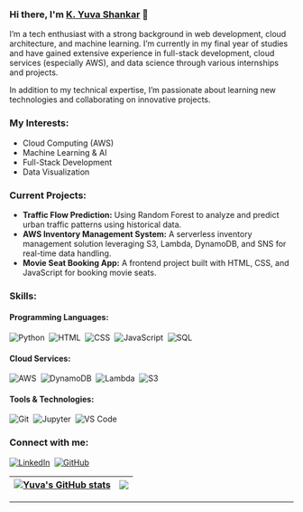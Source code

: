 ### Hi there, I'm [K. Yuva Shankar](https://www.linkedin.com/in/yuva-shankar-4ba786228) 👋

I’m a tech enthusiast with a strong background in web development, cloud architecture, and machine learning. I’m currently in my final year of studies and have gained extensive experience in full-stack development, cloud services (especially AWS), and data science through various internships and projects. 

In addition to my technical expertise, I’m passionate about learning new technologies and collaborating on innovative projects.

### My Interests:
- Cloud Computing (AWS)
- Machine Learning & AI
- Full-Stack Development
- Data Visualization

### Current Projects:
- **Traffic Flow Prediction:** Using Random Forest to analyze and predict urban traffic patterns using historical data.
- **AWS Inventory Management System:** A serverless inventory management solution leveraging S3, Lambda, DynamoDB, and SNS for real-time data handling.
- **Movie Seat Booking App:** A frontend project built with HTML, CSS, and JavaScript for booking movie seats.

### Skills:

#### Programming Languages:
![Python](https://img.shields.io/badge/Python-3776AB?style=for-the-badge&logo=python&logoColor=white)&nbsp;
![HTML](https://img.shields.io/badge/HTML-E34F26?style=for-the-badge&logo=html5&logoColor=white)&nbsp;
![CSS](https://img.shields.io/badge/CSS-1572B6?style=for-the-badge&logo=css3&logoColor=white)&nbsp;
![JavaScript](https://img.shields.io/badge/JavaScript-F7DF1E?style=for-the-badge&logo=javascript&logoColor=black)&nbsp;
![SQL](https://img.shields.io/badge/SQL-336791?style=for-the-badge&logo=postgresql&logoColor=white)&nbsp;

#### Cloud Services:
![AWS](https://img.shields.io/badge/Amazon_AWS-232F3E?style=for-the-badge&logo=amazon-aws&logoColor=white)&nbsp;
![DynamoDB](https://img.shields.io/badge/DynamoDB-4053D6?style=for-the-badge&logo=amazon-dynamodb&logoColor=white)&nbsp;
![Lambda](https://img.shields.io/badge/AWS_Lambda-FF9900?style=for-the-badge&logo=amazon-aws&logoColor=white)&nbsp;
![S3](https://img.shields.io/badge/Amazon_S3-569A31?style=for-the-badge&logo=amazon-s3&logoColor=white)

#### Tools & Technologies:
![Git](https://img.shields.io/badge/GIT-E44C30?style=for-the-badge&logo=git&logoColor=white)&nbsp;
![Jupyter](https://img.shields.io/badge/Jupyter-F37626.svg?style=for-the-badge&logo=Jupyter&logoColor=white)&nbsp;
![VS Code](https://img.shields.io/badge/Visual_Studio_Code-007ACC?style=for-the-badge&logo=visual-studio-code&logoColor=white)

### Connect with me:

[![LinkedIn](https://img.shields.io/badge/LinkedIn-%230A66C2.svg?style=for-the-badge&logo=linkedin&logoColor=white)](https://www.linkedin.com/in/yuva-shankar-4ba786228)&nbsp;
[![GitHub](https://img.shields.io/badge/GitHub-%2312100E.svg?style=for-the-badge&logo=github&logoColor=white)](https://github.com/YuvaShankar)&nbsp;

| <a href="https://github-readme-stats.vercel.app/api?username=YuvaShankar&show_icons=true&include_all_commits=true&count_private=true&theme=radical&hide_border=true"><img align="center" src="https://github-readme-stats.vercel.app/api?username=YuvaShankar&show_icons=true&include_all_commits=true&count_private=true&theme=radical&hide_border=true" alt="Yuva's GitHub stats" /></a> | <a href="https://github-readme-stats.vercel.app/api/top-langs/?username=YuvaShankar&layout=compact&theme=radical&hide_border=true"><img align="center" src="https://github-readme-stats.vercel.app/api/top-langs/?username=YuvaShankar&layout=compact&theme=radical&hide_border=true" /></a> |
| ------------- | ------------- |


---
